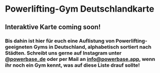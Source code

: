 # Powerlifting-Gym Deutschlandkarte

## Interaktive Karte coming soon!

### Bis dahin ist hier für euch eine Auflistung von Powerlifting-geeigneten Gyms in Deutschland, alphabetisch sortiert nach Städten. Schreibt uns gerne auf Instagram unter [@powerbase_de](https://www.instagram.com/powerbase_de/) oder per Mail an info@powerbase.app, wenn ihr noch ein Gym kennt, was auf diese Liste drauf sollte!
